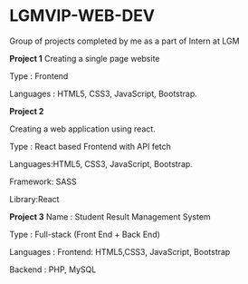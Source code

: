 # LGMVIP-WEB-DEV
Group of projects completed by me as a part of Intern at LGM


**Project 1**
Creating a single page website

Type : Frontend

Languages : HTML5, CSS3, JavaScript, Bootstrap.



**Project 2**

Creating a web application using react.

Type : React based Frontend with API fetch

Languages:HTML5, CSS3, JavaScript, Bootstrap.

Framework: SASS

Library:React



**Project 3**
Name : Student Result Management System

Type : Full-stack (Front End + Back End)

Languages :
Frontend: HTML5,CSS3, JavaScript, Bootstrap

Backend : PHP, MySQL



